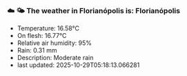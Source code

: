 ### ☁️ 🌤️  The weather in Florianópolis is: Florianópolis

- Temperature: 16.58°C
- On flesh: 16.77°C
- Relative air humidity: 95%
- Rain: 0.31 mm
- Description: Moderate rain
- last updated: 2025-10-29T05:18:13.066281
